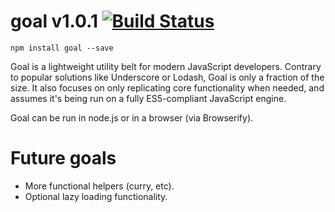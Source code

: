 goal v1.0.1 [![Build Status](https://drone.io/github.com/mbullington/goal/status.png)](https://drone.io/github.com/mbullington/goal/latest)
===

```
npm install goal --save
```

Goal is a lightweight utility belt for modern JavaScript developers. Contrary to popular solutions like Underscore or Lodash, Goal is only a fraction of the size. It also focuses on only replicating core functionality when needed, and assumes it's being run on a fully ES5-compliant JavaScript engine.

Goal can be run in node.js or in a browser (via Browserify).

Future goals
===

- More functional helpers (curry, etc).
- Optional lazy loading functionality.

